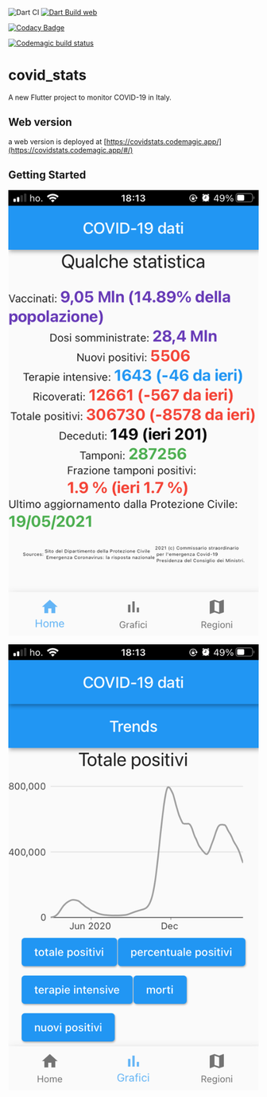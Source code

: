 ![Dart CI](https://github.com/fvalle1/covidStats/workflows/Dart%20CI/badge.svg)
[![Dart Build web](https://github.com/fvalle1/covidStats/actions/workflows/dart_web.yml/badge.svg)](https://github.com/fvalle1/covidStats/actions/workflows/dart_web.yml)

[![Codacy Badge](https://api.codacy.com/project/badge/Grade/e657dba06ad04096a08f351edb110ec6)](https://app.codacy.com/gh/fvalle1/covidStats?utm_source=github.com&utm_medium=referral&utm_content=fvalle1/covidStats&utm_campaign=Badge_Grade)

[![Codemagic build status](https://api.codemagic.io/apps/5fc905e5f7698e2790376d8d/5fc905e5f7698e2790376d8c/status_badge.svg)](https://codemagic.io/apps/5fc905e5f7698e2790376d8d/5fc905e5f7698e2790376d8c/latest_build)
# covid_stats

A new Flutter project to monitor COVID-19 in Italy.

## Web version

a web version is deployed at [https://covidstats.codemagic.app/](https://covidstats.codemagic.app/#/)

## Getting Started

![](screen.png)

![](plot.png)
